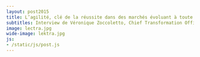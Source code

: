 ```yaml
---
layout: post2015
title: L’agilité, clé de la réussite dans des marchés évoluant à toute vitesse
subtitles: Interview de Véronique Zoccoletto, Chief Transformation Officer, Lectra
image: lectra.jpg
wide-image: lektra.jpg
js:
- /static/js/post.js
---
```


